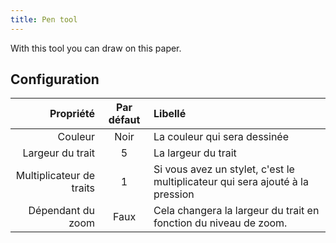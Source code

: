 ```yaml
---
title: Pen tool
---
```


With this tool you can draw on this paper.

## Configuration

|                Propriété | Par défaut | Libellé                                                                          |
| -----------------------: | :--------: | :------------------------------------------------------------------------------- |
|                  Couleur |    Noir    | La couleur qui sera dessinée                                                     |
|         Largeur du trait |      5     | La largeur du trait                                                              |
| Multiplicateur de traits |      1     | Si vous avez un stylet, c'est le multiplicateur qui sera ajouté à la pression    |
|        Dépendant du zoom |    Faux    | Cela changera la largeur du trait en fonction du niveau de zoom. |
